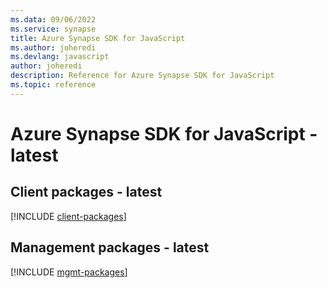 ```yaml
---
ms.data: 09/06/2022
ms.service: synapse
title: Azure Synapse SDK for JavaScript
ms.author: joheredi
ms.devlang: javascript
author: joheredi
description: Reference for Azure Synapse SDK for JavaScript
ms.topic: reference
---
```

# Azure Synapse SDK for JavaScript - latest

## Client packages - latest
[!INCLUDE [client-packages](synapse-client-index.md)]
## Management packages - latest
[!INCLUDE [mgmt-packages](synapse-mgmt-index.md)]